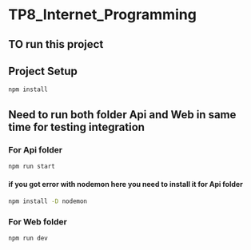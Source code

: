 # TP8_Internet_Programming


## TO run this project 

## Project Setup

```sh
npm install
```

## Need to run both folder Api and Web in same time for testing integration
### For Api folder

```sh
npm run start
```

#### if you got error with nodemon here you need to install it for Api folder

```sh
npm install -D nodemon
```

### For Web folder

```sh
npm run dev
```